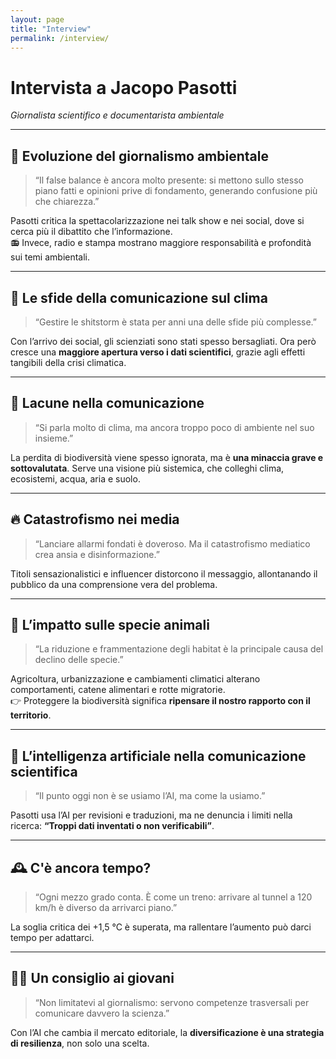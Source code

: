 ```yaml
---
layout: page
title: "Interview"
permalink: /interview/
---
```


# Intervista a Jacopo Pasotti  
*Giornalista scientifico e documentarista ambientale*

---

## 🧠 Evoluzione del giornalismo ambientale  
> “Il false balance è ancora molto presente: si mettono sullo stesso piano fatti e opinioni prive di fondamento, generando confusione più che chiarezza.”

Pasotti critica la spettacolarizzazione nei talk show e nei social, dove si cerca più il dibattito che l’informazione.  
📻 Invece, radio e stampa mostrano maggiore responsabilità e profondità sui temi ambientali.

---

## 📢 Le sfide della comunicazione sul clima  
> “Gestire le shitstorm è stata per anni una delle sfide più complesse.”

Con l’arrivo dei social, gli scienziati sono stati spesso bersagliati. Ora però cresce una **maggiore apertura verso i dati scientifici**, grazie agli effetti tangibili della crisi climatica.

---

## 🌱 Lacune nella comunicazione  
> “Si parla molto di clima, ma ancora troppo poco di ambiente nel suo insieme.”

La perdita di biodiversità viene spesso ignorata, ma è **una minaccia grave e sottovalutata**. Serve una visione più sistemica, che colleghi clima, ecosistemi, acqua, aria e suolo.

---

## 🔥 Catastrofismo nei media  
> “Lanciare allarmi fondati è doveroso. Ma il catastrofismo mediatico crea ansia e disinformazione.”

Titoli sensazionalistici e influencer distorcono il messaggio, allontanando il pubblico da una comprensione vera del problema.

---

## 🐾 L’impatto sulle specie animali  
> “La riduzione e frammentazione degli habitat è la principale causa del declino delle specie.”

Agricoltura, urbanizzazione e cambiamenti climatici alterano comportamenti, catene alimentari e rotte migratorie.  
👉 Proteggere la biodiversità significa **ripensare il nostro rapporto con il territorio**.

---

## 🤖 L’intelligenza artificiale nella comunicazione scientifica  
> “Il punto oggi non è se usiamo l’AI, ma come la usiamo.”

Pasotti usa l’AI per revisioni e traduzioni, ma ne denuncia i limiti nella ricerca: **“Troppi dati inventati o non verificabili”**.

---

## 🕰️ C'è ancora tempo?  
> “Ogni mezzo grado conta. È come un treno: arrivare al tunnel a 120 km/h è diverso da arrivarci piano.”

La soglia critica dei +1,5 °C è superata, ma rallentare l’aumento può darci tempo per adattarci.

---

## 👩‍🎓 Un consiglio ai giovani  
> “Non limitatevi al giornalismo: servono competenze trasversali per comunicare davvero la scienza.”

Con l’AI che cambia il mercato editoriale, la **diversificazione è una strategia di resilienza**, non solo una scelta.


